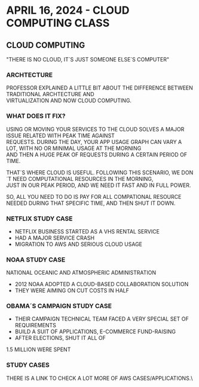 # APRIL 16, 2024 - CLOUD COMPUTING CLASS

## CLOUD COMPUTING

"THERE IS NO CLOUD, IT´S JUST SOMEONE ELSE´S COMPUTER"

### ARCHTECTURE

PROFESSOR EXPLAINED A LITTLE BIT ABOUT THE DIFFERENCE BETWEEN TRADITIONAL ARCHTECTURE AND \
VIRTUALIZATION AND NOW CLOUD COMPUTING.

### WHAT DOES IT FIX?

USING OR MOVING YOUR SERVICES TO THE CLOUD SOLVES A MAJOR ISSUE RELATED WITH PEAK TIME AGAINST \
REQUESTS. DURING THE DAY, YOUR APP USAGE GRAPH CAN VARY A LOT, WITH NO OR MINIMAL USAGE AT THE MORNING \
AND THEN A HUGE PEAK OF REQUESTS DURING A CERTAIN PERIOD OF TIME.

THAT´S WHERE CLOUD IS USEFUL. FOLLOWING THIS SCENARIO, WE DON´T NEED COMPUTATIONAL RESOURCES IN THE MORNING,\
JUST IN OUR PEAK PERIOD, AND WE NEED IT FAST AND IN FULL POWER.

SO, ALL YOU NEED TO DO IS PAY FOR ALL COMPATIONAL RESOURCE NEEDED DURING THAT SPECIFIC TIME, AND THEN SHUT IT DOWN.

### NETFLIX STUDY CASE

- NETFLIX BUSINESS STARTED AS A VHS RENTAL SERVICE
- HAD A MAJOR SERVICE CRASH
- MIGRATION TO AWS AND SERIOUS CLOUD USAGE

### NOAA STUDY CASE

NATIONAL OCEANIC AND ATMOSPHERIC ADMINISTRATION

- 2012 NOAA ADOPTED A CLOUD-BASED COLLABORATION SOLUTION
- THEY WERE AIMING ON CUT COSTS IN HALF

### OBAMA´S CAMPAIGN STUDY CASE

- THEIR CAMPAIGN TECHNICAL TEAM FACED A VERY SPECIAL SET OF REQUIREMENTS
- BUILD A SUIT OF APPLICATIONS, E-COMMERCE FUND-RAISING
- AFTER ELECTIONS, SHUT IT ALL OF

1.5 MILLION WERE SPENT

### STUDY CASES

THERE IS A LINK TO CHECK A LOT MORE OF AWS CASES/APPLICATIONS.\

### 